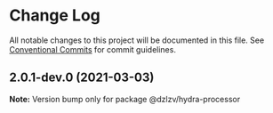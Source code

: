 # Change Log

All notable changes to this project will be documented in this file.
See [Conventional Commits](https://conventionalcommits.org) for commit guidelines.

## 2.0.1-dev.0 (2021-03-03)

**Note:** Version bump only for package @dzlzv/hydra-processor

